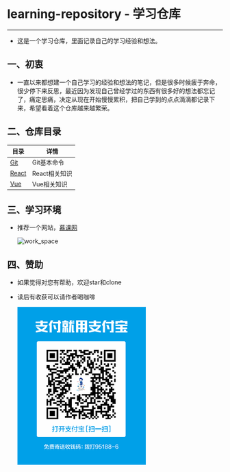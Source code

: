 # learning-repository - 学习仓库

---

- 这是一个学习仓库，里面记录自己的学习经验和想法。
  <br>

## 一、初衷

- 一直以来都想建一个自己学习的经验和想法的笔记，但是很多时候疲于奔命，很少停下来反思，最近因为发现自己曾经学过的东西有很多好的想法都忘记了，痛定思痛，决定从现在开始慢慢累积，把自己学到的点点滴滴都记录下来，希望看着这个仓库越来越繁荣。

## 二、仓库目录

| 目录                                                   | 详情                                       |
| ------------------------------------------------------ | ------------------------------------------ |
| [Git](https://github.com/WTxiaomage/learning-repository/blob/master/Git/Git%E5%9F%BA%E6%9C%AC%E5%91%BD%E4%BB%A4.md) | Git基本命令 |
| [React](https://github.com/WTxiaomage/learning-repository/tree/master/React) | React相关知识 |
| [Vue](https://github.com/WTxiaomage/learning-repository/tree/master/Vue) | Vue相关知识 |

## 三、学习环境

- 推荐一个网站，[慕课网](https://www.imooc.com/)

    ![work_space](./images/work_space.jpg)

## 四、赞助

- 如果觉得对您有帮助，欢迎star和clone
- 读后有收获可以请作者喝咖啡

    ![Alipay](./images/Alipay.png)


